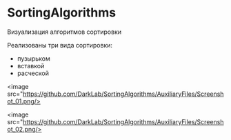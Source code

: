 # SortingAlgorithms

Визуализация алгоритмов сортировки

Реализованы три вида сортировки:
- пузырьком
- вставкой
- расческой

<image src="https://github.com/DarkLab/SortingAlgorithms/AuxiliaryFiles/Screenshot_01.png/>
            
<image src="https://github.com/DarkLab/SortingAlgorithms/AuxiliaryFiles/Screenshot_02.png/>
